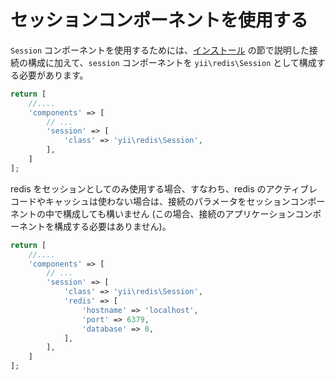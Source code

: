 セッションコンポーネントを使用する
==================================

`Session` コンポーネントを使用するためには、[インストール](installation.md) の節で説明した接続の構成に加えて、`session` コンポーネントを `yii\redis\Session` として構成する必要があります。

```php
return [
    //....
    'components' => [
        // ...
        'session' => [
            'class' => 'yii\redis\Session',
        ],
    ]
];
```

redis をセッションとしてのみ使用する場合、すなわち、redis のアクティブレコードやキャッシュは使わない場合は、接続のパラメータをセッションコンポーネントの中で構成しても構いません
(この場合、接続のアプリケーションコンポーネントを構成する必要はありません)。

```php
return [
    //....
    'components' => [
        // ...
        'session' => [
            'class' => 'yii\redis\Session',
            'redis' => [
                'hostname' => 'localhost',
                'port' => 6379,
                'database' => 0,
            ],
        ],
    ]
];
```
